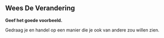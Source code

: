 ## Wees De Verandering

**Geef het goede voorbeeld.**

Gedraag je en handel op een manier die je ook van andere zou willen zien.